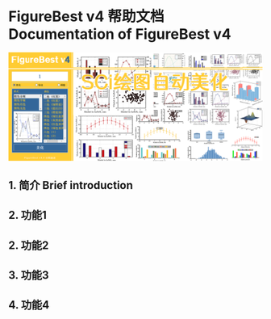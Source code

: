 # FigureBest v4 帮助文档 Documentation of FigureBest v4
![](images/FBV4-公众号封面图.png)

## 1. 简介 Brief introduction

## 2. 功能1

## 2. 功能2

## 3. 功能3

## 4. 功能4

